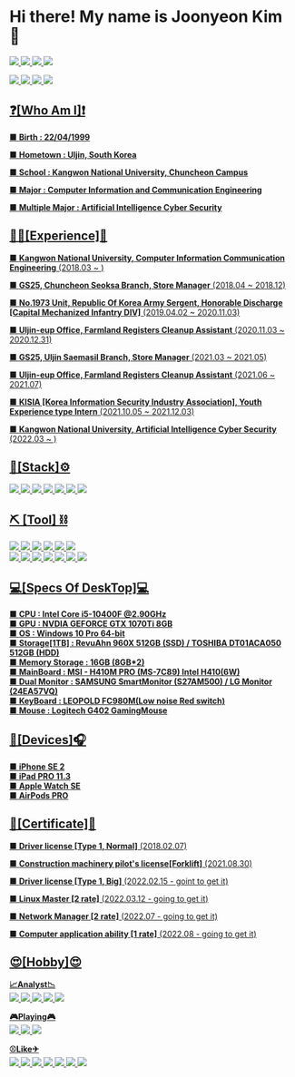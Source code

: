 # Hi there! My name is Joonyeon Kim 👋
<a href="https://www.instagram.com/22._.jr" target="_blank"><img src="https://img.shields.io/badge/22._.jr-e4405f?style=flat-square&logo=Instagram&logoColor=black"/> <a href="https://www.facebook.com/GaveKite" target="_blank"><img src="https://img.shields.io/badge/Kimjoonyeon-blue?style=flat-square&logo=Facebook&logoColor=white"/>  <a href="https://user-images.githubusercontent.com/91503825/148906514-5a571adc-663d-42cc-a24a-4728b11cd576.jpg" target="_blank"><img src="https://img.shields.io/badge/yeon8227-ffcd00?style=flat-square&logo=kakaotalk&logoColor=black"/>  <a href="https://user-images.githubusercontent.com/91503825/148907439-a8120bc1-74e8-4e0c-90d7-3f8f98ee0a82.jpg" target="_blank"><img src="https://img.shields.io/badge/GaveKite-26a5e4?style=flat-square&logo=Telegram&logoColor=black"/> 
  
  <a href="https://www.naver.com" target="_blank"><img src="https://img.shields.io/badge/yeon8227@naver.com-03c75a?style=flat-square&logo=naver&logoColor=white"/>  <a href="https://www.google.com" target="_blank"><img src="https://img.shields.io/badge/kimjoonyeon8227@gmail.com-ea4335?style=flat-square&logo=Gmail&logoColor=black"/>  <img src="https://img.shields.io/badge/ 준연 2979 -5865f2?style=flat-square&logo=discord&logoColor=white"/> <img src="https://img.shields.io/badge/KimJoonYeon-004680?style=flat-square&logo=TeamViewer&logoColor=white"/> <br>

## ❓[Who Am I]❗
■ **Birth : 22/04/1999**    

■ **Hometown : Uljin, South Korea**
    
■ **School : Kangwon National University, Chuncheon Campus**

■ **Major : Computer Information and Communication Engineering**

■ **Multiple Major : Artificial Intelligence Cyber Security**
<br>


## 👷‍♂️[Experience]💪
■ **Kangwon National University, Computer Information Communication Engineering** (2018.03 ~ )

■ **GS25, Chuncheon Seoksa Branch, Store Manager** (2018.04 ~ 2018.12)

■ **No.1973 Unit, Republic Of Korea Army Sergent, Honorable Discharge** **[Capital Mechanized Infantry DIV]** (2019.04.02 ~ 2020.11.03)

■ **Uljin-eup Office, Farmland Registers Cleanup Assistant** (2020.11.03 ~ 2020.12.31)

■ **GS25, Uljin Saemasil Branch, Store Manager** (2021.03 ~ 2021.05)

■ **Uljin-eup Office, Farmland Registers Cleanup Assistant** (2021.06 ~ 2021.07)

■ **KISIA [Korea Information Security Industry Association], Youth Experience type Intern** (2021.10.05 ~ 2021.12.03)

■ **Kangwon National University, Artificial Intelligence Cyber Security** (2022.03 ~ )<br>

## 🧱[Stack]⚙
<img src="https://img.shields.io/badge/Bash-FCC624?style=flat-square&logo=Linux&logoColor=black"/> <img src="https://img.shields.io/badge/Java-007396?style=flat-square&logo=java&logoColor=black"/> <img src="https://img.shields.io/badge/C-A8B9CC?style=flat-square&logo=C&logoColor=orange"/> <img src="https://img.shields.io/badge/Python-3776AB?style=flat-square&logo=python&logoColor=white"/> <img src="https://img.shields.io/badge/HTML5-E34F26?style=flat-square&logo=HTML5&logoColor=white"/> <img src="https://img.shields.io/badge/CSS3-1572B6?style=flat-square&logo=CSS3&logoColor=white"/> <img src="https://img.shields.io/badge/Assembly-007AAC?style=flat-square&logo=AssemblyScript&logoColor=black"/> <br>



## ⛏ [Tool] ⛓
<img src="https://img.shields.io/badge/Git-f05032?style=flat-square&logo=Git&logoColor=white"/> 
  <img src="https://img.shields.io/badge/GitHub-181717?style=flat-square&logo=GitHub&logoColor=white"/> 
  <img src="https://img.shields.io/badge/Sublime Text-ff9800?style=flat-square&logo=Sublime Text&logoColor=white"/> 
  <img src="https://img.shields.io/badge/Oracle-F80000?style=flat-square&logo=oracle&logoColor=black"/> 
  <img src="https://img.shields.io/badge/Eclipse-2c2255?style=flat-square&logo=Eclipse IDE&logoColor=white"/> 
  <img src="https://img.shields.io/badge/Visual Studio-5c2d91?style=flat-square&logo=Visual Studio&logoColor=white"/> <br>
<img src="https://img.shields.io/badge/Excel-217346?style=flat-square&logo=Microsoft Excel&logoColor=white"/>
<img src="https://img.shields.io/badge/Access-a4373a?style=flat-square&logo=Microsoft Access&logoColor=white"/>
<img src="https://img.shields.io/badge/Word-2b579a?style=flat-square&logo=Microsoft Word&logoColor=white"/>
<img src="https://img.shields.io/badge/PPT-b7472a?style=flat-square&logo=Microsoft PowerPoint&logoColor=white"/>
<img src="https://img.shields.io/badge/Zoom-2d8cff?style=flat-square&logo=Zoom&logoColor=white"/>
<img src="https://img.shields.io/badge/OBS-302E31?style=flat-square&logo=OBS Studio&logoColor=white"/>
<img src="https://img.shields.io/badge/PUTTY-4d4d4d?style=flat-square&logo=Windows Terminal&logoColor=white"/><br>

## 💻[Specs Of DeskTop]💻
■ **CPU : Intel Core i5-10400F @2.90GHz**<br>
■ **GPU : NVDIA GEFORCE GTX 1070Ti 8GB**<br> 
■ **OS : Windows 10 Pro 64-bit**<br>
■ **Storage[1TB] : RevuAhn 960X 512GB (SSD) / TOSHIBA DT01ACA050 512GB (HDD)**<br>
■ **Memory Storage : 16GB (8GB*2)**<br> 
■ **MainBoard : MSI - H410M PRO (MS-7C89) Intel H410(6W)**<br>
■ **Dual Monitor : SAMSUNG SmartMonitor (S27AM500) / LG Monitor (24EA57VQ)**<br>
■ **KeyBoard : LEOPOLD FC980M(Low noise Red switch)**<br>
■ **Mouse : Logitech G402 GamingMouse**<br>
    
## 📱[Devices]🎧
■ **iPhone SE 2** <br>
■ **iPad PRO 11.3**<br>
■ **Apple Watch SE**<br>
■ **AirPods PRO**<br>   
    
## 📰[Certificate]📰
■ **Driver license [Type 1, Normal]** (2018.02.07)

■ **Construction machinery pilot's license[Forklift]** (2021.08.30)

■ **Driver license [Type 1, Big]** (2022.02.15 - goint to get it)

■ **Linux Master [2 rate]** (2022.03.12 - going to get it)

■ **Network Manager [2 rate]** (2022.07 - going to get it)

■ **Computer application ability [1 rate]** (2022.08 - going to get it) <br>

## 😍[Hobby]😍
**📈Analyst📉** <br>
<img src="https://img.shields.io/badge/Klaytn-blue?style=flat-square&logo=Kakao&logoColor=white"/> <img src="https://img.shields.io/badge/KlaySwap-orange?style=flat-square&logo=Kakao&logoColor=white"/> <img src="https://img.shields.io/badge/Ethereum-3c3c3d?style=flat-square&logo=Ethereum&logoColor=white"/> <img src="https://img.shields.io/badge/Samsung-1428a0?style=flat-square&logo=Samsung&logoColor=white"/> <img src="https://img.shields.io/badge/Apple-000000?style=flat-square&logo=Apple&logoColor=white"/> <br>

**🎮Playing🎮** <br>
<img src="https://img.shields.io/badge/LOL-d32936?style=flat-square&logo=Riot Games&logoColor=white"/> <img src="https://img.shields.io/badge/StarCraft-148eff?style=flat-square&logo=Battle.net&logoColor=white"/> <img src="https://img.shields.io/badge/PUBG-000000?style=flat-square&logo=Steam&logoColor=white"/> <br>

**⚾Like✈** <br>
<img src="https://img.shields.io/badge/Drive-05141f?style=flat-square&logo=Kia&logoColor=white"/> 
  <img src="https://img.shields.io/badge/Trip-ff5a5f?style=flat-square&logo=Airbnb&logoColor=white"/> 
  <img src="https://img.shields.io/badge/Melon-green?style=flat-square&logo=Apple Music&logoColor=white"/> 
  <img src="https://img.shields.io/badge/YouTube-ff0000?style=flat-square&logo=Youtube&logoColor=white"/> 
  <img src="https://img.shields.io/badge/Netflix-e50914?style=flat-square&logo=Netflix&logoColor=white"/> 
    <img src="https://img.shields.io/badge/BaseBall-041e42?style=flat-square&logo=MLB&logoColor=white"/>
    <img src="https://img.shields.io/badge/EPL-360d3a?style=flat-square&logo=Premier League&logoColor=white"/>
